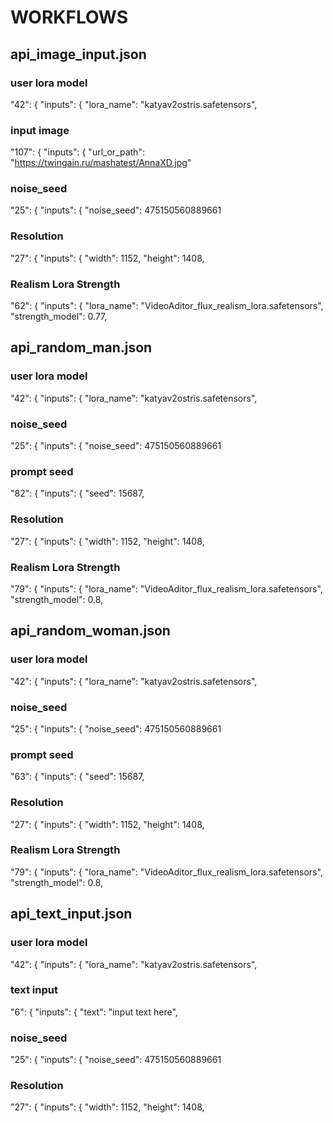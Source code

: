 # WORKFLOWS

## api_image_input.json

### user lora model
  "42": {
    "inputs": {
      "lora_name": "katyav2ostris.safetensors",

### input image
  "107": {
    "inputs": {
      "url_or_path": "https://twingain.ru/mashatest/AnnaXD.jpg"

### noise_seed
  "25": {
    "inputs": {
      "noise_seed": 475150560889661

### Resolution
  "27": {
    "inputs": {
      "width": 1152,
      "height": 1408,


### Realism Lora Strength
  "62": {
    "inputs": {
      "lora_name": "VideoAditor_flux_realism_lora.safetensors",
      "strength_model": 0.77,



## api_random_man.json

### user lora model
  "42": {
    "inputs": {
      "lora_name": "katyav2ostris.safetensors",

### noise_seed
  "25": {
    "inputs": {
      "noise_seed": 475150560889661

### prompt seed
  "82": {
    "inputs": {
      "seed": 15687,

### Resolution
  "27": {
    "inputs": {
      "width": 1152,
      "height": 1408,

### Realism Lora Strength
  "79": {
    "inputs": {
      "lora_name": "VideoAditor_flux_realism_lora.safetensors",
      "strength_model": 0.8,


## api_random_woman.json

### user lora model
  "42": {
    "inputs": {
      "lora_name": "katyav2ostris.safetensors",

### noise_seed
  "25": {
    "inputs": {
      "noise_seed": 475150560889661

### prompt seed
  "63": {
    "inputs": {
      "seed": 15687,

### Resolution
  "27": {
    "inputs": {
      "width": 1152,
      "height": 1408,

### Realism Lora Strength
  "79": {
    "inputs": {
      "lora_name": "VideoAditor_flux_realism_lora.safetensors",
      "strength_model": 0.8,


## api_text_input.json

### user lora model
  "42": {
    "inputs": {
      "lora_name": "katyav2ostris.safetensors",

### text input
  "6": {
    "inputs": {
      "text": "input text here",

### noise_seed
  "25": {
    "inputs": {
      "noise_seed": 475150560889661

### Resolution
  "27": {
    "inputs": {
      "width": 1152,
      "height": 1408,
